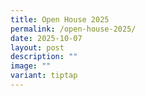 ```yaml
---
title: Open House 2025
permalink: /open-house-2025/
date: 2025-10-07
layout: post
description: ""
image: ""
variant: tiptap
---
```

